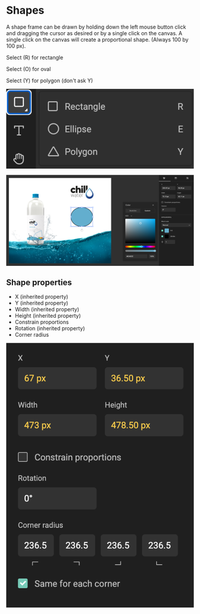 # Shapes

A shape frame can be drawn by holding down the left mouse button click and dragging the cursor as desired or by a single click on the canvas. A single click on the canvas will create a proportional shape. (Always 100 by 100 px).

Select (R) for rectangle

Select (O) for oval

Select (Y) for polygon (don't ask Y)

![Properties](shapes-ui.png)

![Properties](shapes-intro.png)

## Shape properties

- X (inherited property)
- Y (inherited property)
- Width (inherited property)
- Height (inherited property)
- Constrain proportions
- Rotation (inherited property)
- Corner radius

![Properties](shape-properties.png)

